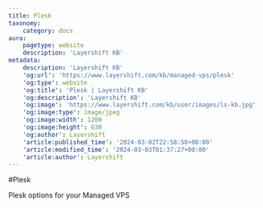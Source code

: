 ```yaml
---
title: Plesk
taxonomy:
    category: docs
aura:
    pagetype: website
    description: 'Layershift KB'
metadata:
    description: 'Layershift KB'
    'og:url': 'https://www.layershift.com/kb/managed-vps/plesk'
    'og:type': website
    'og:title': 'Plesk | Layershift KB'
    'og:description': 'Layershift KB'
    'og:image': 'https://www.layershift.com/kb/user/images/ls-kb.jpg'
    'og:image:type': image/jpeg
    'og:image:width': 1200
    'og:image:height': 630
    'og:author': Layershift
    'article:published_time': '2024-03-02T22:58:58+00:00'
    'article:modified_time': '2024-03-03T01:37:27+00:00'
    'article:author': Layershift
---
```


#Plesk

Plesk options for your Managed VPS
